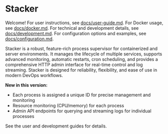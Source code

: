 # Stacker

Welcome! For user instructions, see [docs/user-guide.md](docs/user-guide.md).
For Docker usage, see [docs/docker.md](docs/docker.md).
For technical and development details, see [docs/development.md](docs/development.md).
For configuration options and examples, see [docs/configuration.md](docs/configuration.md).

Stacker is a robust, feature-rich process supervisor for containerized and server environments. It manages the lifecycle of multiple services, supports advanced monitoring, automatic restarts, cron scheduling, and provides a comprehensive HTTP admin interface for real-time control and log streaming. Stacker is designed for reliability, flexibility, and ease of use in modern DevOps workflows.

**New in this version:**
- Each process is assigned a unique ID for precise management and monitoring
- Resource monitoring (CPU/memory) for each process
- Admin API endpoints for querying and streaming logs for individual processes

See the user and development guides for details.
